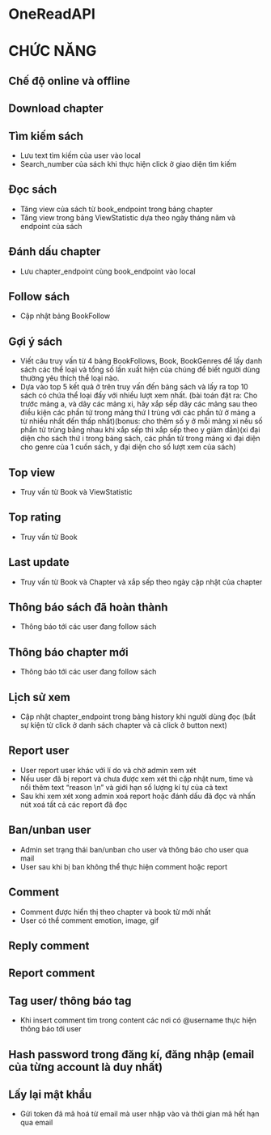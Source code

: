 # OneReadAPI
# CHỨC NĂNG
## Chế độ online và offline
## Download chapter
## Tìm kiếm sách
-	Lưu text tìm kiếm của user vào local
-	Search_number của sách khi thực hiện click ở giao diện tìm kiếm
## Đọc sách
-	Tăng view của sách từ book_endpoint trong bảng chapter
-	Tăng view trong bảng ViewStatistic dựa theo ngày tháng năm và endpoint của sách
## Đánh dấu chapter
-	Lưu chapter_endpoint cùng book_endpoint vào local
## Follow sách
-	Cập nhật bảng BookFollow
## Gợi ý sách
-	Viết câu truy vấn từ 4 bảng BookFollows, Book, BookGenres để lấy danh sách các thể loại và tổng số lần xuất hiện của chúng để biết người dùng thường yêu thích thể loại nào.
-	Dựa vào top 5 kết quả ở trên truy vấn đến bảng sách và lấy ra top 10 sách có chứa thể loại đấy với nhiều lượt xem nhất. (bài toán đặt ra: Cho trước mảng a, và dãy các mảng xi, hãy xắp sếp dãy các mảng sau theo điều kiện các phần tử trong mảng thứ I trùng với các phần tử ở mảng a từ nhiều nhất đến thấp nhất)(bonus: cho thêm số y ở mỗi mảng xi nếu số phẩn tử trùng bằng nhau khi xắp sếp thì xắp sếp theo y giảm dần)(xi đại diện cho sách thứ i trong bảng sách, các phần tử trong mảng xi đại diện cho genre của 1 cuốn sách, y đại diện cho số lượt xem của sách)
## Top view
-	Truy vấn từ Book và ViewStatistic
## Top rating
-	Truy vấn từ Book
## Last update
-	Truy vấn từ Book và Chapter và xắp sếp theo ngày cập nhật của chapter
## Thông báo sách đã hoàn thành
-	Thông báo tới các user đang follow sách 
## Thông báo chapter mới
-	Thông báo tới các user đang follow sách 
## Lịch sử xem
-	Cập nhật chapter_endpoint trong bảng history khi người dùng đọc (bắt sự kiện từ click ở danh sách chapter và cả click ở button next)
## Report user
-	User report user khác với lí do và chờ admin xem xét
-	Nếu user đã bị report và chưa được xem xét thì cập nhật num, time và nối thêm text “reason \n” và giới hạn số lượng kí tự của cả text
-	Sau khi xem xét xong admin xoá report hoặc đánh dấu đã đọc và nhấn nút xoá tất cả các report đã đọc
## Ban/unban user
-	Admin set trạng thái ban/unban cho user và thông báo cho user qua mail
-	User sau khi bị ban không thể thực hiện comment hoặc report
## Comment
-	Comment được hiển thị theo chapter và book từ mới nhất
-	User có thể comment emotion, image, gif
## Reply comment
## Report comment
## Tag user/ thông báo tag
-	Khi insert comment tìm trong content các nơi có @username thực hiện thông báo tới user
## Hash password trong đăng kí, đăng nhập (email của từng account là duy nhất)
## Lấy lại mật khẩu
-	Gửi token đã mã hoá từ email mà user nhập vào và thời gian mã hết hạn qua email

	
